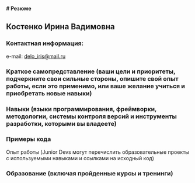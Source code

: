 **# Резюме**

## Костенко Ирина Вадимовна

### Контактная информация:
e-mail: delo_iris@mail.ru

### Краткое самопредставление (ваши цели и приоритеты, подчеркните свои сильные стороны, опишите свой опыт работы, если это применимо, или ваше желание учиться и приобретать новые навыки)

### Навыки (языки программирования, фреймворки, методологии, системы контроля версий и инструменты разработки, которыми вы владеете)

### Примеры кода
Опыт работы (Junior Devs могут перечислить образовательные проекты с используемыми навыками и ссылками на исходный код)

### Образование (включая пройденные курсы и тренинги)